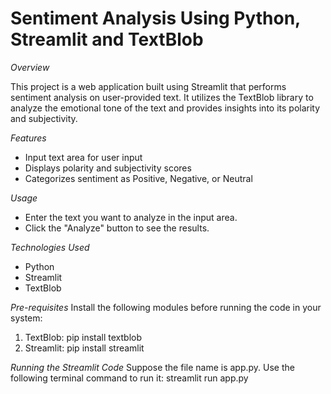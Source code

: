 # Sentiment Analysis Using Python, Streamlit and TextBlob

*Overview*

This project is a web application built using Streamlit that performs sentiment analysis on user-provided text. It utilizes the TextBlob library to analyze the emotional tone of the text and provides insights into its polarity and subjectivity.

*Features*
* Input text area for user input
* Displays polarity and subjectivity scores
* Categorizes sentiment as Positive, Negative, or Neutral

*Usage*
* Enter the text you want to analyze in the input area.
* Click the "Analyze" button to see the results.
  
*Technologies Used*
* Python
* Streamlit
* TextBlob

*Pre-requisites*
Install the following modules before running the code in your system:
1) TextBlob: pip install textblob
2) Streamlit: pip install streamlit

*Running the Streamlit Code*
Suppose the file name is app.py. Use the following terminal command to run it:
streamlit run app.py

